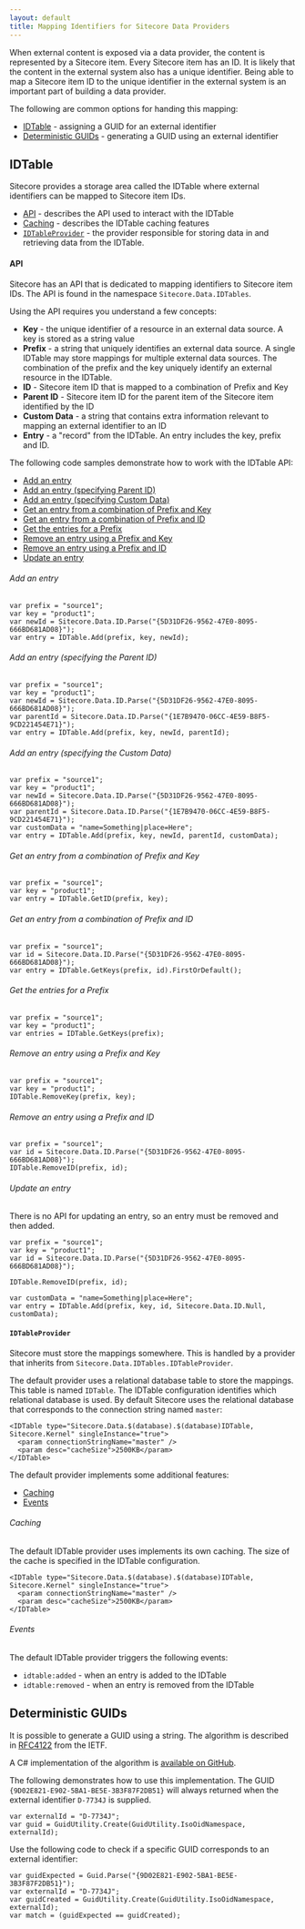 ```yaml
---
layout: default
title: Mapping Identifiers for Sitecore Data Providers
---
```

When external content is exposed via a data provider, the content is represented by a Sitecore item. Every Sitecore item has an ID. It is likely that the content in the external system also has a unique identifier. Being able to map a Sitecore item ID to the unique identifier in the external system is an important part of building a data provider.

The following are common options for handing this mapping: 

* [IDTable](#idtable) - assigning a GUID for an external identifier
* [Deterministic GUIDs](#deterministic) - generating a GUID using an external identifier

## <a name="idtable">IDTable</a>

Sitecore provides a storage area called the IDTable where external identifiers can be mapped to Sitecore item IDs.

* [API](#api) - describes the API used to interact with the IDTable
* [Caching](#caching) - describes the IDTable caching features
* [`IDTableProvider`](#IDTableProvider) - the provider responsible for storing data in and retrieving data from the IDTable.

#### <a name="api">API</a>

Sitecore has an API that is dedicated to mapping identifiers to Sitecore item IDs. The API is found in the namespace `Sitecore.Data.IDTables`. 

Using the API requires you understand a few concepts:

* **Key** - the unique identifier of a resource in an external data source. A key is stored as a string value 
* **Prefix** - a string that uniquely identifies an external data source. A single IDTable may store mappings for multiple external data sources. The combination of the prefix and the key uniquely identify an external resource in the IDTable.
* **ID** - Sitecore item ID that is mapped to a combination of Prefix and Key
* **Parent ID** - Sitecore item ID for the parent item of the Sitecore item identified by the ID
* **Custom Data** - a string that contains extra information relevant to mapping an external identifier to an ID 
* **Entry** - a "record" from the IDTable. An entry includes the key, prefix and ID. 

The following code samples demonstrate how to work with the IDTable API:

* [Add an entry](#api_add1)
* [Add an entry (specifying Parent ID)](#api_add2)
* [Add an entry (specifying Custom Data)](#api_add3)
* [Get an entry from a combination of Prefix and Key](#api_get1)
* [Get an entry from a combination of Prefix and ID](#api_get2)
* [Get the entries for a Prefix](#api_get3)
* [Remove an entry using a Prefix and Key](#api_remove1)
* [Remove an entry using a Prefix and ID](#api_remove2)
* [Update an entry](#api_update1)

###### <a name="api_add1">Add an entry</a>

```
var prefix = "source1";
var key = "product1";
var newId = Sitecore.Data.ID.Parse("{5D31DF26-9562-47E0-8095-666BD681AD08}");
var entry = IDTable.Add(prefix, key, newId);
```

###### <a name="api_add2">Add an entry (specifying the Parent ID)</a>

```
var prefix = "source1";
var key = "product1";
var newId = Sitecore.Data.ID.Parse("{5D31DF26-9562-47E0-8095-666BD681AD08}");
var parentId = Sitecore.Data.ID.Parse("{1E7B9470-06CC-4E59-B8F5-9CD221454E71}");
var entry = IDTable.Add(prefix, key, newId, parentId);
```

###### <a name="api_add3">Add an entry (specifying the Custom Data)</a>

```
var prefix = "source1";
var key = "product1";
var newId = Sitecore.Data.ID.Parse("{5D31DF26-9562-47E0-8095-666BD681AD08}");
var parentId = Sitecore.Data.ID.Parse("{1E7B9470-06CC-4E59-B8F5-9CD221454E71}");
var customData = "name=Something|place=Here";
var entry = IDTable.Add(prefix, key, newId, parentId, customData);
```

###### <a name="api_get1">Get an entry from a combination of Prefix and Key</a>

```
var prefix = "source1";
var key = "product1";
var entry = IDTable.GetID(prefix, key);
```

###### <a name="api_get2">Get an entry from a combination of Prefix and ID</a>

```
var prefix = "source1";
var id = Sitecore.Data.ID.Parse("{5D31DF26-9562-47E0-8095-666BD681AD08}");
var entry = IDTable.GetKeys(prefix, id).FirstOrDefault();
```

###### <a name="api_get3">Get the entries for a Prefix</a>

```
var prefix = "source1";
var key = "product1";
var entries = IDTable.GetKeys(prefix);
```

###### <a name="api_remove1">Remove an entry using a Prefix and Key</a>

```
var prefix = "source1";
var key = "product1";
IDTable.RemoveKey(prefix, key);
```

###### <a name="api_remove2">Remove an entry using a Prefix and ID</a>

```
var prefix = "source1";
var id = Sitecore.Data.ID.Parse("{5D31DF26-9562-47E0-8095-666BD681AD08}");
IDTable.RemoveID(prefix, id);
```

###### <a name="api_update1">Update an entry</a>
There is no API for updating an entry, so an entry must be removed and then added.

```
var prefix = "source1";
var key = "product1";
var id = Sitecore.Data.ID.Parse("{5D31DF26-9562-47E0-8095-666BD681AD08}");

IDTable.RemoveID(prefix, id);

var customData = "name=Something|place=Here";
var entry = IDTable.Add(prefix, key, id, Sitecore.Data.ID.Null, customData);
```

#### <a name="IDTableProvider">`IDTableProvider`</a>

Sitecore must store the mappings somewhere. This is handled by a provider that inherits from `Sitecore.Data.IDTables.IDTableProvider`.

The default provider uses a relational database table to store the mappings. This table is named `IDTable`. The IDTable configuration identifies which relational database is used. By default Sitecore uses the relational database that corresponds to the connection string named `master`:

```
<IDTable type="Sitecore.Data.$(database).$(database)IDTable, Sitecore.Kernel" singleInstance="true">
  <param connectionStringName="master" />
  <param desc="cacheSize">2500KB</param>
</IDTable>
 ```

The default provider implements some additional features:

* [Caching](#idprovider_caching)
* [Events](#idprovider_events)

###### <a name="idprovider_caching">Caching</a>

The default IDTable provider uses implements its own caching. The size of the cache is specified in the IDTable configuration.  

```
<IDTable type="Sitecore.Data.$(database).$(database)IDTable, Sitecore.Kernel" singleInstance="true">
  <param connectionStringName="master" />
  <param desc="cacheSize">2500KB</param>
</IDTable>
 ```

###### <a name="idprovider_events">Events</a>

The default IDTable provider triggers the following events:

* `idtable:added` - when an entry is added to the IDTable
* `idtable:removed` - when an entry is removed from the IDTable

## <a name="deterministic">Deterministic GUIDs</a>

It is possible to generate a GUID using a string. The algorithm is described in [RFC4122](http://www.ietf.org/rfc/rfc4122.txt) from the IETF. 

A C# implementation of the algorithm is [available on GitHub](https://github.com/LogosBible/Logos.Utility/blob/master/src/Logos.Utility/GuidUtility.cs).

The following demonstrates how to use this implementation. The GUID `{9D02E821-E902-5BA1-BE5E-3B3F87F2DB51}` will always returned when the external identifier `D-7734J` is supplied.

	var externalId = "D-7734J";
	var guid = GuidUtility.Create(GuidUtility.IsoOidNamespace, externalId);

Use the following code to check if a specific GUID corresponds to an external identifier:

	var guidExpected = Guid.Parse("{9D02E821-E902-5BA1-BE5E-3B3F87F2DB51}");
	var externalId = "D-7734J";
	var guidCreated = GuidUtility.Create(GuidUtility.IsoOidNamespace, externalId);
	var match = (guidExpected == guidCreated);
